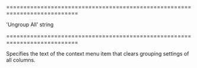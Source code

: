 <!--**
/*-------------------------------------------
    Auto-generated file. Do not modify.
-------------------------------------------

**-->
===========================================================================
<!--default-->'Ungroup All'<!--/default-->
<!--type-->string<!--/type-->
===========================================================================

<!--shortDescription-->
Specifies the text of the context menu item that clears grouping settings of all columns.
<!--/shortDescription-->

<!--fullDescription-->

<!--/fullDescription-->